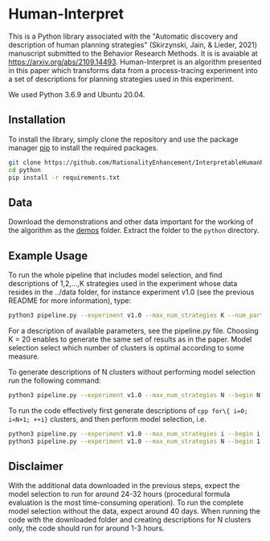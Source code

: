# Human-Interpret

This is a Python library associated with the "Automatic discovery and description of human planning strategies" (Skirzynski, Jain, & Lieder, 2021) manuscript submitted to the Behavior Research Methods. It is is avaiable at https://arxiv.org/abs/2109.14493. Human-Interpret is an algorithm presented in this paper which transforms data from a process-tracing experiment into a set of descriptions for planning strategies used in this experiment.

We used Python 3.6.9 and Ubuntu 20.04.

## Installation

To install the library, simply clone the repository and use the package manager [pip](https://pip.pypa.io/en/stable/) to install the required packages.

```bash
git clone https://github.com/RationalityEnhancement/InterpretableHumanPlanning.git
cd python
pip install -r requirements.txt
```
## Data
Download the demonstrations and other data important for the working of the algorithm as the [demos](https://owncloud.tuebingen.mpg.de/index.php/s/eq7kw5qeXX4TqcW) folder. Extract the folder to the ```python``` directory.

## Example Usage

To run the whole pipeline that includes model selection, and find descriptions of 1,2,...,K strategies used in the experiment whose data resides in the ../data folder, for instance experiment v1.0 (see the previous README for more information), type:
```bash
python3 pipeline.py --experiment v1.0 --max_num_strategies K --num_participants 0 --num_demos 128 --expert_reward 39.97
```
For a description of available parameters, see the pipeline.py file. Choosing K = 20 enables to generate the same set of results as in the paper. Model selection select which number of clusters is optimal according to some measure.

To generate descriptions of N clusters without performing model selection run the following command:
```bash
python3 pipeline.py --experiment v1.0 --max_num_strategies N --begin N --num_participants 0 --num_demos 128 --expert_reward 39.97
```

To run the code effectively first generate descriptions of ```cpp for\{ i=0; i<N+1; ++i}``` clusters, and then perform model selection, i.e.
```bash
python3 pipeline.py --experiment v1.0 --max_num_strategies i --begin i --num_participants 0 --num_demos 128 --expert_reward 39.97
python3 pipeline.py --experiment v1.0 --max_num_strategies N --begin 1 --num_participants 0 --num_demos 128 --expert_reward 39.97
```

## Disclaimer
With the additional data downloaded in the previous steps, expect the model selection to run for around 24-32 hours (procedural formula evaluation is the most time-consuming operation). To run the complete model selection without the data, expect around 40 days. When running the code with the downloaded folder and creating descriptions for N clusters only, the code should run for around 1-3 hours.
